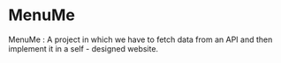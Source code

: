 # MenuMe
MenuMe : A project in which we have to fetch data from an API and then implement it in  a self - designed website.
